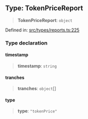 
## Type: TokenPriceReport

> **TokenPriceReport**: `object`

Defined in: [src/types/reports.ts:225](https://github.com/centrifuge/sdk/blob/7e5c9c56f5322c91813d51c7522dcd987e27a503/src/types/reports.ts#L225)

### Type declaration

#### timestamp

> **timestamp**: `string`

#### tranches

> **tranches**: `object`[]

#### type

> **type**: `"tokenPrice"`
